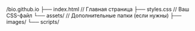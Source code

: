 /bio.github.io
├── index.html       // Главная страница
├── styles.css       // Ваш CSS-файл
└── assets/          // Дополнительные папки (если нужны)
    ├── images/
    └── scripts/
